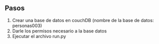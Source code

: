 ## Pasos

1. Crear una base de datos en couchDB (nombre de la base de datos: personas003)
2. Darle los permisos necesario a la base datos
3. Ejecutar el archivo run.py
